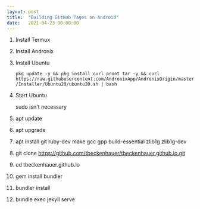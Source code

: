 ```yaml
---
layout: post
title:  "Building GitHub Pages on Android"
date:   2021-04-23 00:00:00
---
```


1. Install Termux
2. Install Andronix
3. Install Ubuntu

	`pkg update -y && pkg install curl proot tar -y && curl https://raw.githubusercontent.com/AndronixApp/AndronixOrigin/master/Installer/Ubuntu20/ubuntu20.sh | bash`

4. Start Ubuntu

	sudo isn't necessary

5. apt update
6. apt upgrade
7. apt install git ruby-dev make gcc gpp build-essential zlib1g zlib1g-dev
8. git clone https://github.com/tbeckenhauer/tbeckenhauer.github.io.git
9. cd tbeckenhauer.github.io
10. gem install bundler
11. bundler install
12. bundle exec jekyll serve
